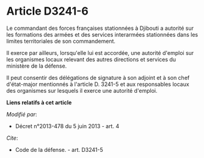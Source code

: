 # Article D3241-6

Le commandant des forces françaises stationnées à Djibouti a autorité sur les formations des armées et des services
interarmées stationnées dans les limites territoriales de son commandement. 

Il exerce par ailleurs, lorsqu'elle lui est accordée, une autorité d'emploi sur les organismes locaux relevant des autres
directions et services du ministère de la défense. 

Il peut consentir des délégations de signature à son adjoint et à son chef d'état-major mentionnés à l'article D. 3241-5 et
aux responsables locaux des organismes sur lesquels il exerce une autorité d'emploi.

**Liens relatifs à cet article**

_Modifié par_:

  - Décret n°2013-478 du 5 juin 2013 - art. 4

_Cite_:

  - Code de la défense. - art. D3241-5
